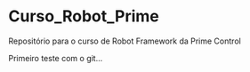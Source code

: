 # Curso_Robot_Prime
Repositório para o curso de Robot Framework da Prime Control

Primeiro teste com o git...
